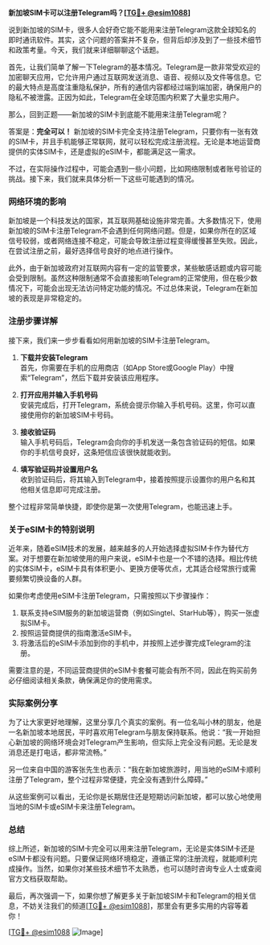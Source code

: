 **新加坡SIM卡可以注册Telegram吗？[[TG💪+ @esim1088](https://t.me/s/esim1088)]**

说到新加坡的SIM卡，很多人会好奇它能不能用来注册Telegram这款全球知名的即时通讯软件。其实，这个问题的答案并不复杂，但背后却涉及到了一些技术细节和政策考量。今天，我们就来详细聊聊这个话题。

首先，让我们简单了解一下Telegram的基本情况。Telegram是一款非常受欢迎的加密聊天应用，它允许用户通过互联网发送消息、语音、视频以及文件等信息。它的最大特点是高度注重隐私保护，所有的通信内容都经过端到端加密，确保用户的隐私不被泄露。正因为如此，Telegram在全球范围内积累了大量忠实用户。

那么，回到正题——新加坡的SIM卡到底能不能用来注册Telegram呢？

答案是：**完全可以！** 新加坡的SIM卡完全支持注册Telegram，只要你有一张有效的SIM卡，并且手机能够正常联网，就可以轻松完成注册流程。无论是本地运营商提供的实体SIM卡，还是虚拟的eSIM卡，都能满足这一需求。

不过，在实际操作过程中，可能会遇到一些小问题，比如网络限制或者账号验证的挑战。接下来，我们就来具体分析一下这些可能遇到的情况。

### 网络环境的影响

新加坡是一个科技发达的国家，其互联网基础设施非常完善。大多数情况下，使用新加坡的SIM卡注册Telegram不会遇到任何网络问题。但是，如果你所在的区域信号较弱，或者网络连接不稳定，可能会导致注册过程变得缓慢甚至失败。因此，在尝试注册之前，最好选择信号良好的地点进行操作。

此外，由于新加坡政府对互联网内容有一定的监管要求，某些敏感话题或内容可能会受到限制。虽然这种限制通常不会直接影响Telegram的正常使用，但在极少数情况下，可能会出现无法访问特定功能的情况。不过总体来说，Telegram在新加坡的表现是非常稳定的。

### 注册步骤详解

接下来，我们来一步步看看如何用新加坡的SIM卡注册Telegram。

1. **下载并安装Telegram**  
   首先，你需要在手机的应用商店（如App Store或Google Play）中搜索“Telegram”，然后下载并安装该应用程序。

2. **打开应用并输入手机号码**  
   安装完成后，打开Telegram，系统会提示你输入手机号码。这里，你可以直接使用你的新加坡SIM卡号码。

3. **接收验证码**  
   输入手机号码后，Telegram会向你的手机发送一条包含验证码的短信。如果你的手机信号良好，这条短信应该很快就能收到。

4. **填写验证码并设置用户名**  
   收到验证码后，将其输入到Telegram中，接着按照提示设置你的用户名和其他相关信息即可完成注册。

整个过程非常简单快捷，即使你是第一次使用Telegram，也能迅速上手。

### 关于eSIM卡的特别说明

近年来，随着eSIM技术的发展，越来越多的人开始选择虚拟SIM卡作为替代方案。对于想要在新加坡使用的用户来说，eSIM卡也是一个不错的选择。相比传统的实体SIM卡，eSIM卡具有体积更小、更换方便等优点，尤其适合经常旅行或需要频繁切换设备的人群。

如果你考虑使用eSIM卡注册Telegram，只需按照以下步骤操作：

1. 联系支持eSIM服务的新加坡运营商（例如Singtel、StarHub等），购买一张虚拟SIM卡。
2. 按照运营商提供的指南激活eSIM卡。
3. 将激活后的eSIM卡添加到你的手机中，并按照上述步骤完成Telegram的注册。

需要注意的是，不同运营商提供的eSIM卡套餐可能会有所不同，因此在购买前务必仔细阅读相关条款，确保满足你的使用需求。

### 实际案例分享

为了让大家更好地理解，这里分享几个真实的案例。有一位名叫小林的朋友，他是一名新加坡本地居民，平时喜欢用Telegram与朋友保持联系。他说：“我一开始担心新加坡的网络环境会对Telegram产生影响，但实际上完全没有问题。无论是发消息还是打电话，都非常流畅。”

另一位来自中国的游客张先生也表示：“我在新加坡旅游时，用当地的eSIM卡顺利注册了Telegram，整个过程非常便捷，完全没有遇到什么障碍。”

从这些案例可以看出，无论你是长期居住还是短期访问新加坡，都可以放心地使用当地的SIM卡或eSIM卡来注册Telegram。

### 总结

综上所述，新加坡的SIM卡完全可以用来注册Telegram，无论是实体SIM卡还是eSIM卡都没有问题。只要保证网络环境稳定，遵循正常的注册流程，就能顺利完成操作。当然，如果你对某些技术细节不太熟悉，也可以随时咨询专业人士或查阅官方文档获取帮助。

最后，再次强调一下，如果你想了解更多关于新加坡SIM卡和Telegram的相关信息，不妨关注我们的频道[[TG💪+ @esim1088](https://t.me/s/esim1088)]，那里会有更多实用的内容等着你！

[[TG💪+ @esim1088](https://t.me/s/esim1088) ![Image](https://i.postimg.cc/4NQfJmqS/Snipaste-2025-05-13-00-14-12.png)]